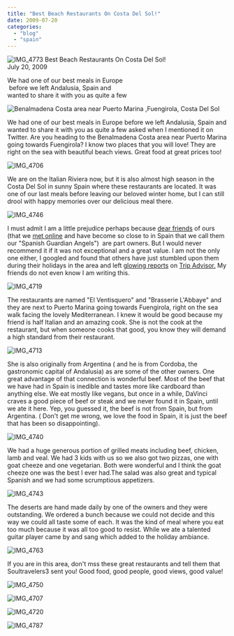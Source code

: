 ```yaml
---
title: "Best Beach Restaurants On Costa Del Sol!"
date: 2009-07-20
categories: 
  - "blog"
  - "spain"
---
```


 ![IMG_4773](https://pub-ac94b3f306b24c0dba4238943c97f2e1.r2.dev/6a00e5502a9507883301157124b9c3970c.jpg) Best Beach Restaurants On Costa Del Sol!  
July 20, 2009

We had one of our best meals in Europe  
 before we left Andalusia, Spain and  
wanted to share it with you as quite a few

<!--more-->

![Benalmadena Costa area near Puerto Marina ,Fuengirola, Costa Del Sol](https://pub-ac94b3f306b24c0dba4238943c97f2e1.r2.dev/6a00e5502a9507883301157219228b970b-scaled-1.jpg)

We had one of our best meals in Europe before we left Andalusia, Spain and wanted to share it with you as quite a few asked when I mentioned it on Twitter. Are you heading to the Benalmadena Costa area near Puerto Marina going towards Fuengirola? I know two places that you will love! They are right on the sea with beautiful beach views. Great food at great prices too!

![IMG_4706](https://pub-ac94b3f306b24c0dba4238943c97f2e1.r2.dev/6a00e5502a9507883301157124cf7e970c.jpg)

We are on the Italian Riviera now, but it is also almost high season in the Costa Del Sol in sunny Spain where these restaurants are located. It was one of our last meals before leaving our beloved winter home, but I can still drool with happy memories over our delicious meal there.

![IMG_4746](https://pub-ac94b3f306b24c0dba4238943c97f2e1.r2.dev/6a00e5502a9507883301157124d0c5970c.jpg)

I must admit I am a little prejudice perhaps because [dear friends](http://soultravelers3new.local/2007/02/marvelous-meal.html) of ours (that we [met online](http://soultravelers3new.local/2006/11/first-guests-in.html) and have become so close to in Spain that we call them our "Spanish Guardian Angels")  are part owners. But I would never recommend it if it was not exceptional and a great value. I am not the only one either, I googled and found that others have just stumbled upon them during their holidays in the area and left [glowing reports](http://www.tripadvisor.com/ShowTopic-g562812-i10092-k2825545-l18426410-A_week_in_Benalmadena-Benalmadena_Costa_del_Sol_Andalusia.html) on [Trip Advisor.](http://www.tripadvisor.com/ShowTopic-g562812-i10092-k2474598-Restaurants-Benalmadena_Costa_del_Sol_Andalusia.html) My friends do not even know I am writing this.

![IMG_4719](https://pub-ac94b3f306b24c0dba4238943c97f2e1.r2.dev/6a00e5502a95078833011572193ab8970b-scaled.jpg)

The restaurants are named "El Ventisquero" and "Brasserie L'Abbaye" and they are next to Puerto Marina going towards Fuengirola, right on the sea walk facing the lovely Mediterranean. I knew it would be good because my friend is half Italian and an amazing cook. She is not the cook at the restaurant, but when someone cooks that good, you know they will demand a high standard from their restaurant.

![IMG_4713](https://pub-ac94b3f306b24c0dba4238943c97f2e1.r2.dev/6a00e5502a95078833011572193cba970b.jpg)

She is also originally from Argentina ( and he is from Cordoba, the gastronomic capital of Andalusia) as are some of the other owners. One great advantage of that connection is wonderful beef. Most of the beef that we have had in Spain is inedible and tastes more like cardboard than anything else. We eat mostly like vegans, but once in a while, DaVinci craves a good piece of beef or steak and we never found it in Spain, until we ate it here. Yep, you guessed it, the beef is not from Spain, but from Argentina. ( Don't get me wrong, we love the food in Spain, it is just the beef that has been so disappointing).

![IMG_4740](https://pub-ac94b3f306b24c0dba4238943c97f2e1.r2.dev/6a00e5502a9507883301157124da5c970c.jpg)

We had a huge generous portion of grilled meats including beef, chicken, lamb and veal. We had 3 kids with us so we also got two pizzas, one with goat cheeze and one vegetarian. Both were wonderful and I think the goat cheeze one was the best I ever had.The salad was also great and typical Spanish and we had some scrumptious appetizers.

![IMG_4743](https://pub-ac94b3f306b24c0dba4238943c97f2e1.r2.dev/6a00e5502a9507883301157124db89970c.jpg)

The deserts are hand made daily by one of the owners and they were outstanding. We ordered a bunch because we could not decide and this way we could all taste some of each. It was the kind of meal where you eat too much because it was all too good to resist. While we ate a talented guitar player came by and sang which added to the holiday ambiance.

![IMG_4763](https://pub-ac94b3f306b24c0dba4238943c97f2e1.r2.dev/6a00e5502a9507883301157219407a970b.jpg)

If you are in this area, don't mss these great restaurants and tell them that Soultravelers3 sent you! Good food, good people, good views, good value!

![IMG_4750](https://pub-ac94b3f306b24c0dba4238943c97f2e1.r2.dev/6a00e5502a9507883301157124dddc970c.jpg)

![IMG_4707](https://pub-ac94b3f306b24c0dba4238943c97f2e1.r2.dev/6a00e5502a9507883301157219429f970b.jpg)

![IMG_4720](https://pub-ac94b3f306b24c0dba4238943c97f2e1.r2.dev/6a00e5502a95078833011572194393970b-scaled.jpg)

![IMG_4787](https://pub-ac94b3f306b24c0dba4238943c97f2e1.r2.dev/6a00e5502a9507883301157124e041970c-scaled-1.jpg)
